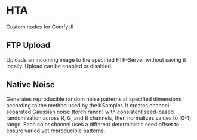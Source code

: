 # HTA
Custom nodes for ComfyUI
## FTP Upload
Uploads an incoming image to the specified FTP-Server without saving it locally. Upload can be enabled or disabled.
## Native Noise
Generates reproducible random noise patterns at specified dimensions according to the method used by the KSampler. It creates channel-separated Gaussian noise (torch.randn) with consistent seed-based randomization across R, G, and B channels, then normalizes values to [0-1] range. Each color channel uses a different deterministic seed offset to ensure varied yet reproducible patterns.
